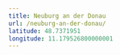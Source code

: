 ```yaml
---
title: Neuburg an der Donau
url: /neuburg-an-der-donau/
latitude: 48.7371951
longitude: 11.179526800000001
---
```


